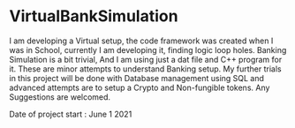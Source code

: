 # VirtualBankSimulation
I am developing a Virtual setup, the code framework was created when I was in School, currently I am developing it, finding logic loop holes.
Banking Simulation is a bit trivial, And I am using just a dat file and C++ program for it.
These are minor attempts to understand Banking setup.
My further trials in this project will be done with Database management using SQL and advanced attempts are  to
setup a Crypto and Non-fungible tokens.
Any Suggestions are welcomed. 

Date of project start : June 1 2021
